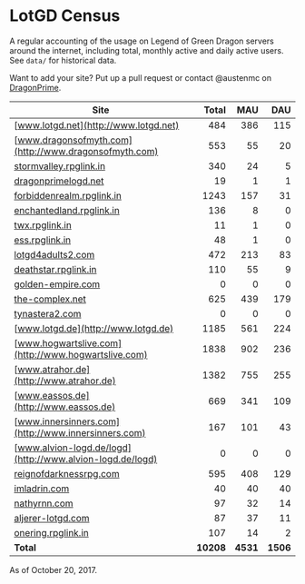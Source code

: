 # LotGD Census
A regular accounting of the usage on Legend of Green Dragon servers around the internet, including total, monthly active and daily active users. See `data/` for historical data.

Want to add your site? Put up a pull request or contact @austenmc on [DragonPrime](http://dragonprime.net).


Site | Total | MAU | DAU
--- | ---:| ---:| ---:
[www.lotgd.net](http://www.lotgd.net)|484|386|115
[www.dragonsofmyth.com](http://www.dragonsofmyth.com)|553|55|20
[stormvalley.rpglink.in](http://stormvalley.rpglink.in)|340|24|5
[dragonprimelogd.net](http://dragonprimelogd.net)|19|1|1
[forbiddenrealm.rpglink.in](http://forbiddenrealm.rpglink.in)|1243|157|31
[enchantedland.rpglink.in](http://enchantedland.rpglink.in)|136|8|0
[twx.rpglink.in](http://twx.rpglink.in)|11|1|0
[ess.rpglink.in](http://ess.rpglink.in)|48|1|0
[lotgd4adults2.com](http://lotgd4adults2.com)|472|213|83
[deathstar.rpglink.in](http://deathstar.rpglink.in)|110|55|9
[golden-empire.com](http://golden-empire.com)|0|0|0
[the-complex.net](http://the-complex.net)|625|439|179
[tynastera2.com](http://tynastera2.com)|0|0|0
[www.lotgd.de](http://www.lotgd.de)|1185|561|224
[www.hogwartslive.com](http://www.hogwartslive.com)|1838|902|236
[www.atrahor.de](http://www.atrahor.de)|1382|755|255
[www.eassos.de](http://www.eassos.de)|669|341|109
[www.innersinners.com](http://www.innersinners.com)|167|101|43
[www.alvion-logd.de/logd](http://www.alvion-logd.de/logd)|0|0|0
[reignofdarknessrpg.com](http://reignofdarknessrpg.com)|595|408|129
[imladrin.com](http://imladrin.com)|40|40|40
[nathyrnn.com](http://nathyrnn.com)|97|32|14
[aljerer-lotgd.com](http://aljerer-lotgd.com)|87|37|11
[onering.rpglink.in](http://onering.rpglink.in)|107|14|2
**Total**|**10208**|**4531**|**1506**

As of October 20, 2017.
